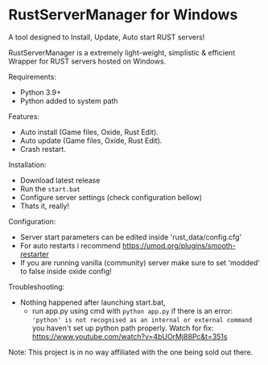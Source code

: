 # RustServerManager for Windows
A tool designed to Install, Update, Auto start RUST servers!

RustServerManager is a extremely light-weight, simplistic & efficient Wrapper for RUST servers hosted on Windows.

Requirements:
  - Python 3.9+
  - Python added to system path

Features:
  - Auto install (Game files, Oxide, Rust Edit).
  - Auto update (Game files, Oxide, Rust Edit).
  - Crash restart.

Installation:
  - Download latest release
  - Run the `start.bat`
  - Configure server settings (check configuration bellow)
  - Thats it, really!
 
Configuration:
  - Server start parameters can be edited inside 'rust_data/config.cfg'
  - For auto restarts i recommend https://umod.org/plugins/smooth-restarter
  - If you are running vanilla (community) server make sure to set 'modded' to false inside oxide config!
 
Troubleshooting:
  - Nothing happened after launching start.bat, 
     - run app.py using cmd with `python app.py` if there is an error: `'python' is not recognised as an internal or external command` you haven't set up python path                properly. Watch for fix: https://www.youtube.com/watch?v=4bUOrMj88Pc&t=351s

Note: This project is in no way affiliated with the one being sold out there.
